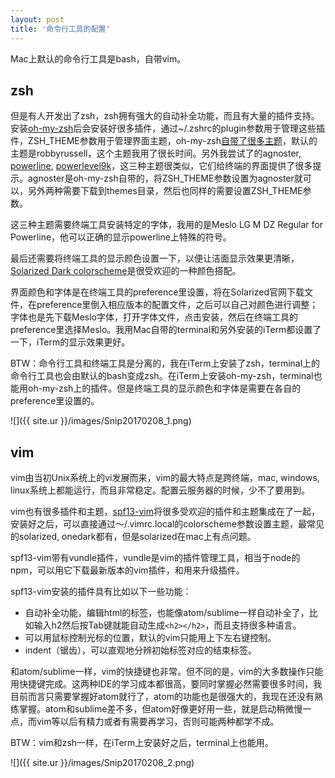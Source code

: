 ```yaml
---
layout: post
title: '命令行工具的配置'
---
```


Mac上默认的命令行工具是bash，自带vim。

## zsh

但是有人开发出了zsh，zsh拥有强大的自动补全功能，而且有大量的插件支持。安装[oh-my-zsh](https://github.com/robbyrussell/oh-my-zsh)后会安装好很多插件，通过~/.zshrc的plugin参数用于管理这些插件，ZSH_THEME参数用于管理界面主题，oh-my-zsh[自带了很多主题](https://github.com/robbyrussell/oh-my-zsh/wiki/themes)，默认的主题是robbyrussell，这个主题我用了很长时间。另外我尝试了的agnoster, [powerline](http://powerline.readthedocs.io/en/latest/index.html), [powerlevel9k](https://github.com/bhilburn/powerlevel9k)，这三种主题很类似，它们给终端的界面提供了很多提示。agnoster是oh-my-zsh自带的，将ZSH_THEME参数设置为agnoster就可以，另外两种需要下载到themes目录，然后也同样的需要设置ZSH_THEME参数。

这三种主题需要终端工具安装特定的字体，我用的是Meslo LG M DZ Regular for Powerline，他可以正确的显示powerline上特殊的符号。

最后还需要将终端工具的显示颜色设置一下，以便让洁面显示效果更清晰，[Solarized Dark colorscheme](http://ethanschoonover.com/solarized)是很受欢迎的一种颜色搭配。

界面颜色和字体是在终端工具的preference里设置，将在Solarized官网下载文件，在preference里倒入相应版本的配置文件，之后可以自己对颜色进行调整；字体也是先下载Meslo字体，打开字体文件，点击安装，然后在终端工具的preference里选择Meslo。我用Mac自带的terminal和另外安装的iTerm都设置了一下，iTerm的显示效果更好。

BTW：命令行工具和终端工具是分离的，我在iTerm上安装了zsh，terminal上的命令行工具也会由默认的bash变成zsh。在iTerm上安装oh-my-zsh，terminal也能用oh-my-zsh上的插件。但是终端工具的显示颜色和字体是需要在各自的preference里设置的。

![]({{ site.ur }}/images/Snip20170208_1.png)

## vim

vim由当初Unix系统上的vi发展而来，vim的最大特点是跨终端，mac, windows, linux系统上都能运行，而且非常稳定。配置云服务器的时候，少不了要用到。

vim也有很多插件和主题，[spf13-vim](http://vim.spf13.com/)将很多受欢迎的插件和主题集成在了一起，安装好之后，可以直接通过～/.vimrc.local的colorscheme参数设置主题，最常见的solarized, onedark都有，但是solarized在mac上有点问题。

spf13-vim带有vundle插件，vundle是vim的插件管理工具，相当于node的npm，可以用它下载最新版本的vim插件，和用来升级插件。

spf13-vim安装的插件具有比如以下一些功能：

- 自动补全功能，编辑html的标签，也能像atom/sublime一样自动补全了，比如输入h2然后按Tab键就能自动生成`<h2></h2>`，而且支持很多种语言。
- 可以用鼠标控制光标的位置，默认的vim只能用上下左右键控制。
- indent（锯齿），可以直观地分辨初始标签对应的结束标签。

和atom/sublime一样，vim的快捷键也非常。但不同的是，vim的大多数操作只能用快捷键完成。这两种IDE的学习成本都很高，要同时掌握必然需要很多时间，我目前而言只需要掌握好atom就行了，atom的功能也是很强大的，我现在还没有熟练掌握。atom和sublime差不多，但atom好像更好用一些，就是启动稍微慢一点，而vim等以后有精力或者有需要再学习，否则可能两种都学不成。

BTW：vim和zsh一样，在iTerm上安装好之后，terminal上也能用。

![]({{ site.ur }}/images/Snip20170208_2.png)